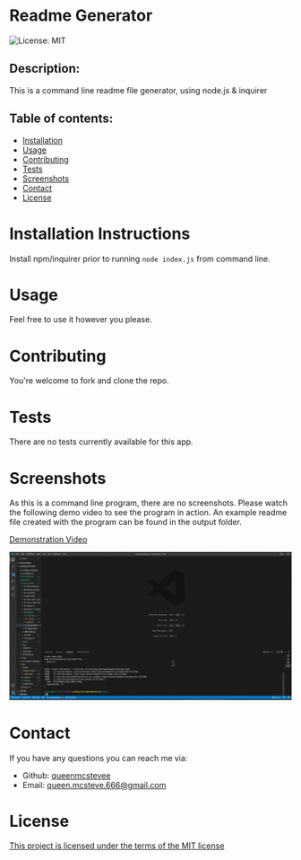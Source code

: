 # Readme Generator

![License: MIT](https://img.shields.io/badge/License-MIT-yellow.svg)

## Description:

This is a command line readme file generator, using node.js & inquirer

## Table of contents:

- [Installation](#installation)
- [Usage](#usage)
- [Contributing](#contributing)
- [Tests](#tests)
- [Screenshots](#screenshots)
- [Contact](#contact)
- [License](#license)

# Installation Instructions

Install npm/inquirer prior to running `node index.js` from command line.

# Usage

Feel free to use it however you please.

# Contributing

You're welcome to fork and clone the repo.

# Tests

There are no tests currently available for this app.

# Screenshots

As this is a command line program, there are no screenshots. Please watch the following demo video to see the program in action. An example readme file created with the program can be found in the output folder.

[Demonstration Video](https://watch.screencastify.com/v/4C4WWdbCz0kG146IEwkr)

![gif](./assets/images/readme-generator-demo.gif)

# Contact

If you have any questions you can reach me via:

- Github: [queenmcstevee](https://github.com/queenmcstevee)
- Email: [queen.mcsteve.666@gmail.com](mailto:queen.mcsteve.666@gmail.com)

# License

[This project is licensed under the terms of the MIT license](https://opensource.org/licenses/MIT)
